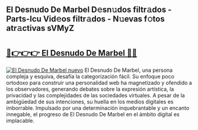 ## El Desnudo De Marbel D𝚎sn𝚞dos filtr𝚊dos - Parts-Icu Vid𝚎os filtr𝚊dos - N𝚞evas f𝚘tos atr𝚊ctivas sVMyZ

# <h2><a href="http://mbbc32.tromn.icu/?c=El+Desnudo+De+Marbel">🔗👉👉👉 El Desnudo De Marbel 🔗🔗</a></h2>

[![El Desnudo De Marbel nuevo](https://i.imgur.com/pEAQMta.gif)](http://mbbc32.tromn.icu/?c=El+Desnudo+De+Marbel)
El Desnudo De Marbel, una persona compleja y esquiva, desafía la categorización fácil. Su enfoque poco ortodoxo para construir una personalidad web ha magnetizado y ofendido a los observadores, generando debates sobre la expresión artística, la privacidad y las complejidades de las sociedades virtuales. A pesar de la ambigüedad de sus intenciones, su huella en los medios digitales es imborrable. Impulsado por una determinación inquebrantable y un encanto innegable, el progreso de El Desnudo De Marbel en el ámbito digital es implacable.
